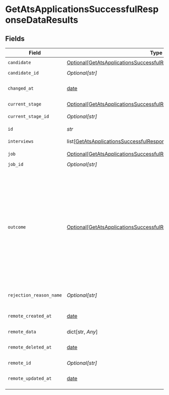 # GetAtsApplicationsSuccessfulResponseDataResults


## Fields

| Field                                                                                                                                                                                                                                                                                                                                                          | Type                                                                                                                                                                                                                                                                                                                                                           | Required                                                                                                                                                                                                                                                                                                                                                       | Description                                                                                                                                                                                                                                                                                                                                                    | Example                                                                                                                                                                                                                                                                                                                                                        |
| -------------------------------------------------------------------------------------------------------------------------------------------------------------------------------------------------------------------------------------------------------------------------------------------------------------------------------------------------------------- | -------------------------------------------------------------------------------------------------------------------------------------------------------------------------------------------------------------------------------------------------------------------------------------------------------------------------------------------------------------- | -------------------------------------------------------------------------------------------------------------------------------------------------------------------------------------------------------------------------------------------------------------------------------------------------------------------------------------------------------------- | -------------------------------------------------------------------------------------------------------------------------------------------------------------------------------------------------------------------------------------------------------------------------------------------------------------------------------------------------------------- | -------------------------------------------------------------------------------------------------------------------------------------------------------------------------------------------------------------------------------------------------------------------------------------------------------------------------------------------------------------- |
| `candidate`                                                                                                                                                                                                                                                                                                                                                    | [Optional[GetAtsApplicationsSuccessfulResponseDataResultsCandidate]](../../models/shared/getatsapplicationssuccessfulresponsedataresultscandidate.md)                                                                                                                                                                                                          | :heavy_check_mark:                                                                                                                                                                                                                                                                                                                                             | N/A                                                                                                                                                                                                                                                                                                                                                            |                                                                                                                                                                                                                                                                                                                                                                |
| `candidate_id`                                                                                                                                                                                                                                                                                                                                                 | *Optional[str]*                                                                                                                                                                                                                                                                                                                                                | :heavy_check_mark:                                                                                                                                                                                                                                                                                                                                             | N/A                                                                                                                                                                                                                                                                                                                                                            |                                                                                                                                                                                                                                                                                                                                                                |
| `changed_at`                                                                                                                                                                                                                                                                                                                                                   | [date](https://docs.python.org/3/library/datetime.html#date-objects)                                                                                                                                                                                                                                                                                           | :heavy_check_mark:                                                                                                                                                                                                                                                                                                                                             | YYYY-MM-DDTHH:mm:ss.sssZ<br/><br/>[](https://developer.mozilla.org/en-US/docs/Web/JavaScript/Reference/Global_Objects/Date/toISOString)                                                                                                                                                                                                                        |                                                                                                                                                                                                                                                                                                                                                                |
| `current_stage`                                                                                                                                                                                                                                                                                                                                                | [Optional[GetAtsApplicationsSuccessfulResponseDataResultsCurrentStage]](../../models/shared/getatsapplicationssuccessfulresponsedataresultscurrentstage.md)                                                                                                                                                                                                    | :heavy_check_mark:                                                                                                                                                                                                                                                                                                                                             | N/A                                                                                                                                                                                                                                                                                                                                                            |                                                                                                                                                                                                                                                                                                                                                                |
| `current_stage_id`                                                                                                                                                                                                                                                                                                                                             | *Optional[str]*                                                                                                                                                                                                                                                                                                                                                | :heavy_check_mark:                                                                                                                                                                                                                                                                                                                                             | ID of the current application stage                                                                                                                                                                                                                                                                                                                            |                                                                                                                                                                                                                                                                                                                                                                |
| `id`                                                                                                                                                                                                                                                                                                                                                           | *str*                                                                                                                                                                                                                                                                                                                                                          | :heavy_check_mark:                                                                                                                                                                                                                                                                                                                                             | N/A                                                                                                                                                                                                                                                                                                                                                            |                                                                                                                                                                                                                                                                                                                                                                |
| `interviews`                                                                                                                                                                                                                                                                                                                                                   | list[[GetAtsApplicationsSuccessfulResponseDataResultsInterviews](../../models/shared/getatsapplicationssuccessfulresponsedataresultsinterviews.md)]                                                                                                                                                                                                            | :heavy_check_mark:                                                                                                                                                                                                                                                                                                                                             | N/A                                                                                                                                                                                                                                                                                                                                                            | [object Object]                                                                                                                                                                                                                                                                                                                                                |
| `job`                                                                                                                                                                                                                                                                                                                                                          | [Optional[GetAtsApplicationsSuccessfulResponseDataResultsJob]](../../models/shared/getatsapplicationssuccessfulresponsedataresultsjob.md)                                                                                                                                                                                                                      | :heavy_check_mark:                                                                                                                                                                                                                                                                                                                                             | N/A                                                                                                                                                                                                                                                                                                                                                            |                                                                                                                                                                                                                                                                                                                                                                |
| `job_id`                                                                                                                                                                                                                                                                                                                                                       | *Optional[str]*                                                                                                                                                                                                                                                                                                                                                | :heavy_check_mark:                                                                                                                                                                                                                                                                                                                                             | N/A                                                                                                                                                                                                                                                                                                                                                            |                                                                                                                                                                                                                                                                                                                                                                |
| `outcome`                                                                                                                                                                                                                                                                                                                                                      | [Optional[GetAtsApplicationsSuccessfulResponseDataResultsOutcome]](../../models/shared/getatsapplicationssuccessfulresponsedataresultsoutcome.md)                                                                                                                                                                                                              | :heavy_check_mark:                                                                                                                                                                                                                                                                                                                                             | Parsed status of the application. If Kombo identifies that the application was accepted and the candidate hired, it will be `HIRED`. If the application was rejected or the candidate declined, it will be `DECLINED`. If the application is still in process, it will be `PENDING`.<br/>Kombo will always try to deliver this infomation as reliably as possible. |                                                                                                                                                                                                                                                                                                                                                                |
| `rejection_reason_name`                                                                                                                                                                                                                                                                                                                                        | *Optional[str]*                                                                                                                                                                                                                                                                                                                                                | :heavy_check_mark:                                                                                                                                                                                                                                                                                                                                             | Reason for the rejection of the candidate.                                                                                                                                                                                                                                                                                                                     |                                                                                                                                                                                                                                                                                                                                                                |
| `remote_created_at`                                                                                                                                                                                                                                                                                                                                            | [date](https://docs.python.org/3/library/datetime.html#date-objects)                                                                                                                                                                                                                                                                                           | :heavy_check_mark:                                                                                                                                                                                                                                                                                                                                             | YYYY-MM-DDTHH:mm:ss.sssZ<br/><br/>[](https://developer.mozilla.org/en-US/docs/Web/JavaScript/Reference/Global_Objects/Date/toISOString)                                                                                                                                                                                                                        |                                                                                                                                                                                                                                                                                                                                                                |
| `remote_data`                                                                                                                                                                                                                                                                                                                                                  | dict[str, *Any*]                                                                                                                                                                                                                                                                                                                                               | :heavy_check_mark:                                                                                                                                                                                                                                                                                                                                             | N/A                                                                                                                                                                                                                                                                                                                                                            |                                                                                                                                                                                                                                                                                                                                                                |
| `remote_deleted_at`                                                                                                                                                                                                                                                                                                                                            | [date](https://docs.python.org/3/library/datetime.html#date-objects)                                                                                                                                                                                                                                                                                           | :heavy_check_mark:                                                                                                                                                                                                                                                                                                                                             | YYYY-MM-DDTHH:mm:ss.sssZ<br/><br/>[](https://developer.mozilla.org/en-US/docs/Web/JavaScript/Reference/Global_Objects/Date/toISOString)                                                                                                                                                                                                                        |                                                                                                                                                                                                                                                                                                                                                                |
| `remote_id`                                                                                                                                                                                                                                                                                                                                                    | *Optional[str]*                                                                                                                                                                                                                                                                                                                                                | :heavy_check_mark:                                                                                                                                                                                                                                                                                                                                             | N/A                                                                                                                                                                                                                                                                                                                                                            |                                                                                                                                                                                                                                                                                                                                                                |
| `remote_updated_at`                                                                                                                                                                                                                                                                                                                                            | [date](https://docs.python.org/3/library/datetime.html#date-objects)                                                                                                                                                                                                                                                                                           | :heavy_check_mark:                                                                                                                                                                                                                                                                                                                                             | YYYY-MM-DDTHH:mm:ss.sssZ<br/><br/>[](https://developer.mozilla.org/en-US/docs/Web/JavaScript/Reference/Global_Objects/Date/toISOString)                                                                                                                                                                                                                        |                                                                                                                                                                                                                                                                                                                                                                |